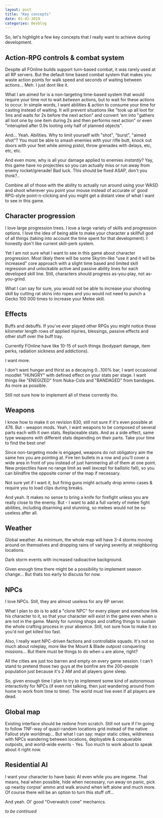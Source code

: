 ```yaml
---
layout: post
title: "Key concepts"
date: 01-02-2019
categories: Devblog
---
```

So, let's highlight a few key concepts that I really want to achieve during development.

## Action-RPG controls & combat system

Despite all FOnline builds support turn-based combat, it was rarely used at all RP servers. But the default time based combat system that makes you waste action points for walk speed and seconds of waiting between actions... Meh. I just dont like it.

What I am aimed for is a non-targeting time-based system that would require your time not to wait *between* actions, but to wait for these actions to occur. In simple words, I want abilities & action to consume your time for casting instead of waiting. It will prevent situations like "took up all loot for 1ms and waits for 2s before the next action" and convert 'em into "gathers all loot one by one item during 2s and then performs next action" or even "interupted after 0.9s looting only half of planned objects".

And... Yeah. Abilities. Why to limit yourself with "shot", "burst", "aimed shot"? You must be able to smash enemies with your rifle butt, knock out doors with your feet while aiming pistol, throw grenades with delays, etc, etc, etc. 

And even more, why is all your damage applied to enemies *instantly*? Yay, this game have no projectiles so you can actually miss or run away from enemy rocket/grenade! Bad luck. This should be fixed ASAP, don't you think?..

Combine all of those with the ability to actually run around using your WASD and shoot wherever you point your mouse instead of accurate ol' good RPG-style point-n-clicking and you might get a distant view of what I want to see in this game.

## Character progression

I love large progression trees. I love a large variety of skills and progression options. I love the idea of being able to make your character a skillfull god of all things (taking into account the time spent for that development). I honestly don't like current skill-perk system.

Yet I am not sure what I want to see in this game about character progression. Most likely there will be some Skyrim-like "use it and it will be increased" core approach with a slight time based and limited skill regression and unlockable active and passive ability lines for each developed skill line. Still, characters should progress as-you-play, not as-you-grind.

What I can say for sure, you would not be able to increase your shooting skill by cutting rat skins into ropes and you would not need to punch a Gecko 100 000 times to increase your Melee skill.

## Effects

Buffs and debuffs. If you've ever played other RPGs you might notice those kilometer length rows of applied injuries, blessings, passive effects and other stuff over the buff tray.

Currently FOnline have like 10-15 of such things (bodypart damage, item perks, radiation sickness and addictions).

I want more.

I don't want hunger and thirst as a decaying 0...100% bar, I want occasional moodlet "HUNGRY" with defined effect on your stats per stage. I want things like "ENEGIZED" from Nuka-Cola and "BANDAGED" from bandages. As more as possible. 

Still not sure how to implement all of these corrently tho.

## Weapons

I know how to make it on revision 830, still not sure if it's even possible at 476. But - weapon mods. Yeah, I want weapons to be composed of several parts each with it own stats. Replaceable stats. And as a side effect, same type weapons with different stats depending on their parts. Take your time to find the best one!

Since non-targeting mode is engaged, weapons do not obligatory aim the same hex you are pointing at. Fire ten bullets in a row and you'll cover a wide area in front of you instead of just hammering all of them at one point. New projectiles have no range limit as well (except for ballistic fall), so you can blindfire the opposite corner of the map if necessary.

Not sure yet if I want it, but firing guns might actually drop ammo cases & require you to load clips during breaks.

And yeah. It makes no sense to bring a knife for firefight unless you are really close to the enemy. But - I want to add a full variety of melee fight abilities, including disarming and stunning, so melees would not be so useless after all.

## Weather

Global weather. As minimum, the whole map will have 3-4 storms moving around on themselves and dropping rains of varying severity at neighboring locations. 

Dark storm events with increased radioactive background.

Given enough time there might be a possibility to implement season change... But thats too early to discuss for now.

## NPCs

I love NPCs. Still, they are almost useless for any RP server.

What I plan to do is to add a "clone NPC" for every player and somehow link his character to it, so that your character will exist in the game even when u are not in the game. Mainly for running shops and crafting things to sustain the whole crafting process in your absence. Still, not sure how to make it so you'd not get killed too fast.

Also, I really want NPC-driven factions and controllable squads. It's not so much about roleplay, more like the Mount & Blade outpost conquering missions... But there must be things to do when u are alone, right?

All the cities are just too barren and empty on every game session. I can't stand to pretend those two guys at the bonfire are the 200-people population just because it's 2 AM and all players gone sleep.

So, given enough time I plan to try to implement some kind of autonomous interactivity for NPCs (if even not talking, then just wandering around from home to work from time to time). The world must live even if all players are dead.

## Global map

Existing interface should be redone from scratch. Still not sure if I'm going to follow TNF-way of quazi-random locations grid instead of the native Fallout style worldmap... But what I can say: major static cities, wildreness with NPCs wandering between locations, deployable & conquerable outposts, and world-wide events - Yes. Too much to work about to speak about it right now.

## Residential AI

I want your character to have basic AI even while you are ingame. That means, heal when possible, hide when necessary, run away on panic, pick up nearby corpse' ammo and walk around when left alone and much more. Of course there will be an option to turn this stuff off...

And yeah. Ol' good "Overwatch cone" mechanics.

*to be continued*